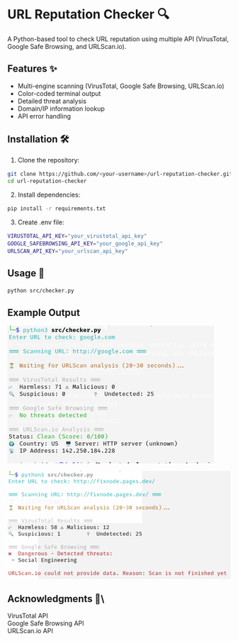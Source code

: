 # URL Reputation Checker 🔍

A Python-based tool to check URL reputation using multiple API (VirusTotal, Google Safe Browsing, and URLScan.io).

## Features ✨
- Multi-engine scanning (VirusTotal, Google Safe Browsing, URLScan.io)
- Color-coded terminal output
- Detailed threat analysis
- Domain/IP information lookup
- API error handling

## Installation 🛠️

1. Clone the repository:
```bash
git clone https://github.com/<your-username>/url-reputation-checker.git
cd url-reputation-checker
```

2. Install dependencies:
```bash
pip install -r requirements.txt

```

3. Create .env file:
```bash
VIRUSTOTAL_API_KEY="your_virustotal_api_key"
GOOGLE_SAFEBROWSING_API_KEY="your_google_api_key"
URLSCAN_API_KEY="your_urlscan_api_key"
```

## Usage 🚀
```bash
python src/checker.py
```

## Example Output

![Screenshot-1](docs/screenshot-1.png)

![Screenshot-1](docs/screenshot-2.png)

## Acknowledgments 🙏\
VirusTotal API\
Google Safe Browsing API\
URLScan.io API
